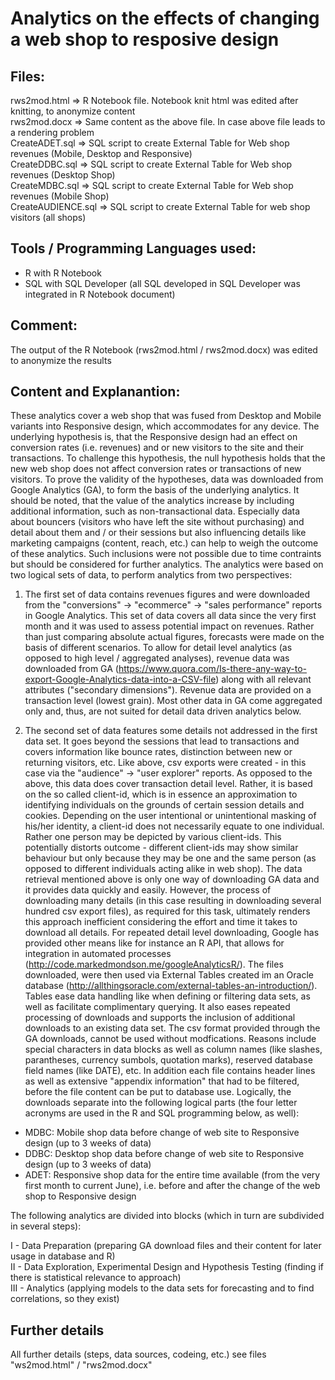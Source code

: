 Analytics on the effects of changing a web shop to resposive design
===================================================================

Files:
------
rws2mod.html       => R Notebook file. Notebook knit html was edited after knitting, to anonymize content      
rws2mod.docx       => Same content as the above file. In case above file leads to a rendering problem      
CreateADET.sql     => SQL script to create External Table for Web shop revenues (Mobile, Desktop and Responsive)      
CreateDDBC.sql     => SQL script to create External Table for Web shop revenues (Desktop Shop)      
CreateMDBC.sql     => SQL script to create External Table for Web shop revenues (Mobile Shop)      
CreateAUDIENCE.sql => SQL script to create External Table for web shop visitors (all shops)      

Tools / Programming Languages used:
-----------------------------------
- R with R Notebook      
- SQL with SQL Developer (all SQL developed in SQL Developer was integrated in R Notebook document)      

Comment:
--------
The output of the R Notebook (rws2mod.html / rws2mod.docx) was edited to anonymize the results      

Content and Explanantion:
-------------------------
These analytics cover a web shop that was fused from Desktop and Mobile variants into Responsive design, which accommodates for any device. The underlying hypothesis is, that the Responsive design had an effect on conversion rates (i.e. revenues) and or new visitors to the site and their transactions. To challenge this hypothesis, the null hypothesis holds that the new web shop does not affect conversion rates or transactions of new visitors. To prove the validity of the hypotheses, data was downloaded from Google Analytics (GA), to form the basis of the underlying analytics. It should be noted, that the value of the analytics increase by including additional information, such as non-transactional data. Especially data about bouncers (visitors who have left the site without purchasing) and detail about them and / or their sessions but also influencing details like marketing campaigns (content, reach, etc.) can help to weigh the outcome of these analytics. Such inclusions were not possible due to time contraints but should be considered for further analytics.
The analytics were based on two logical sets of data, to perform analytics from two perspectives:

1) The first set of data contains revenues figures and were downloaded from the "conversions" -> "ecommerce" -> "sales performance" reports in Google Analytics. This set of data covers all data since the very first month and it was used to assess potential impact on revenues. Rather than just comparing absolute actual figures, forecasts were made on the basis of different scenarios.
To allow for detail level analytics (as opposed to high level / aggregated analyses), revenue data was downloaded from GA (https://www.quora.com/Is-there-any-way-to-export-Google-Analytics-data-into-a-CSV-file) along with all relevant attributes ("secondary dimensions"). Revenue data are provided on a transaction level (lowest grain). Most other data in GA come aggregated only and, thus, are not suited for detail data driven analytics below. 

2) The second set of data features some details not addressed in the first data set. It goes beyond the sessions that lead to transactions and covers information like bounce rates, distinction between new or returning visitors, etc.
Like above, csv exports were created - in this case via the "audience" -> "user explorer" reports. As opposed to the above, this data does cover transaction detail level. Rather, it is based on the so called client-id, which is in essence an approximation to identifying individuals on the grounds of certain session details and cookies. Depending on the user intentional or unintentional masking of his/her identity, a client-id does not necessarily equate to one individual. Rather one person may be depicted by various client-ids. This potentially distorts outcome - different client-ids may show similar behaviour but only because they may be one and the same person (as opposed to different individuals acting alike in web shop).
The data retrieval mentioned above is only one way of downloading GA data and it provides data quickly and easily. However, the process of downloading many details (in this case resulting in downloading several hundred csv export files), as required for this task, ultimately renders this approach inefficient considering the effort and time it takes to download all details. For repeated detail level downloading, Google has provided other means like for instance an R API, that allows for integration in automated processes (http://code.markedmondson.me/googleAnalyticsR/).
The files downloaded, were then used via External Tables created im an Oracle database (http://allthingsoracle.com/external-tables-an-introduction/). Tables ease data handling like when defining or filtering data sets, as well as facilitate complimentary querying. It also eases repeated processing of downloads and supports the inclusion of additional downloads to an existing data set.
The csv format provided through the GA downloads, cannot be used without modfications. Reasons include special characters in data blocks as well as column names (like slashes, parantheses, currency sumbols, quotation marks), reserved database field names (like DATE), etc. In addition each file contains header lines as well as extensive "appendix information" that had to be filtered, before the file content can be put to database use.
Logically, the downloads separate into the following logical parts (the four letter acronyms are used in the R and SQL programming below, as well):

- MDBC: Mobile shop data before change of web site to Responsive design (up to 3 weeks of data)       
- DDBC: Desktop shop data before change of web site to Responsive design (up to 3 weeks of data)       
- ADET: Responsive shop data for the entire time available (from the very first month to current June), i.e. before and after the change of the web shop to Responsive design      

The following analytics are divided into blocks (which in turn are subdivided in several steps):      

I   - Data Preparation (preparing GA download files and their content for later usage in database and R)      
II  - Data Exploration, Experimental Design and Hypothesis Testing (finding if there is statistical relevance to approach)      
III - Analytics (applying models to the data sets for forecasting and to find correlations, so they exist)      

Further details
---------------
All further details (steps, data sources, codeing, etc.) see files "ws2mod.html" / "rws2mod.docx"
